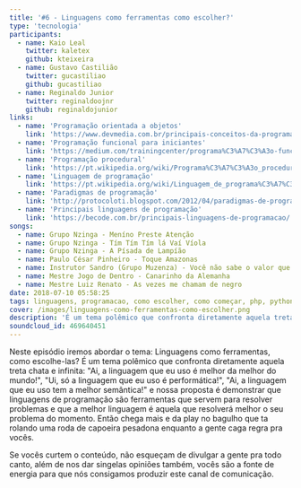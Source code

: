 ```yaml
---
title: '#6 - Linguagens como ferramentas como escolher?'
type: 'tecnologia'
participants:
  - name: Kaio Leal
    twitter: kaletex
    github: kteixeira
  - name: Gustavo Castilião
    twitter: gucastiliao
    github: gucastiliao
  - name: Reginaldo Junior
    twitter: reginaldoojnr
    github: reginaldojunior
links:
  - name: 'Programação orientada a objetos'
    link: 'https://www.devmedia.com.br/principais-conceitos-da-programacao-orientada-a-objetos/32285'
  - name: 'Programação funcional para iniciantes'
    link: 'https://medium.com/trainingcenter/programa%C3%A7%C3%A3o-funcional-para-iniciantes-9e2beddb5b43'
  - name: 'Programação procedural'
    link: 'https://pt.wikipedia.org/wiki/Programa%C3%A7%C3%A3o_procedural'
  - name: 'Linguagem de programação'
    link: 'https://pt.wikipedia.org/wiki/Linguagem_de_programa%C3%A7%C3%A3o'
  - name: 'Paradigmas de programação'
    link: 'http://protocoloti.blogspot.com/2012/04/paradigmas-de-programacao.html'
  - name: 'Principais linguagens de programação'
    link: 'https://becode.com.br/principais-linguagens-de-programacao/'
songs:
  - name: Grupo Nzinga - Meníno Preste Atenção
  - name: Grupo Nzinga - Tím Tím Tím lá Vaí Víola
  - name: Grupo Nzinga - A Písada de Lampíão
  - name: Paulo César Pinheiro - Toque Amazonas
  - name: Instrutor Sandro (Grupo Muzenza) - Você não sabe o valor que a Capoeira tem
  - name: Mestre Jogo de Dentro - Canarinho da Alemanha
  - name: Mestre Luiz Renato - As vezes me chamam de negro
date: 2018-07-10 05:58:25
tags: linguagens, programacao, como escolher, como começar, php, python, javascript, tecnologia, quebradev
cover: /images/linguagens-como-ferramentas-como-escolher.png
description: 'É um tema polêmico que confronta diretamente aquela treta chata e infinita: "Ai, a linguagem que eu uso é melhor da melhor do mundo!", "Ui, só a linguagem que eu uso é performática!", "Ai, a linguagem que eu uso tem a melhor semântica!"'
soundcloud_id: 469640451
---
```


Neste episódio iremos abordar o tema: Linguagens como ferramentas, como escolhe-las? 
É um tema polêmico que confronta diretamente aquela treta chata e infinita: "Ai, a linguagem que eu uso é melhor da melhor do mundo!", "Ui, só a linguagem que eu uso é performática!", "Ai, a linguagem que eu uso tem a melhor semântica!" e nossa proposta é demonstrar que linguagens de programação são ferramentas que servem para resolver problemas e que a melhor linguagem é aquela que resolverá melhor o seu problema do momento.
Então chega mais e da play no bagulho que ta rolando uma roda de capoeira pesadona enquanto a gente caga regra pra vocês.

Se vocês curtem o conteúdo, não esqueçam de divulgar a gente pra todo canto, além de nos dar singelas opiniões também, vocês são a fonte de energia para que nós consigamos produzir este canal de comunicação.